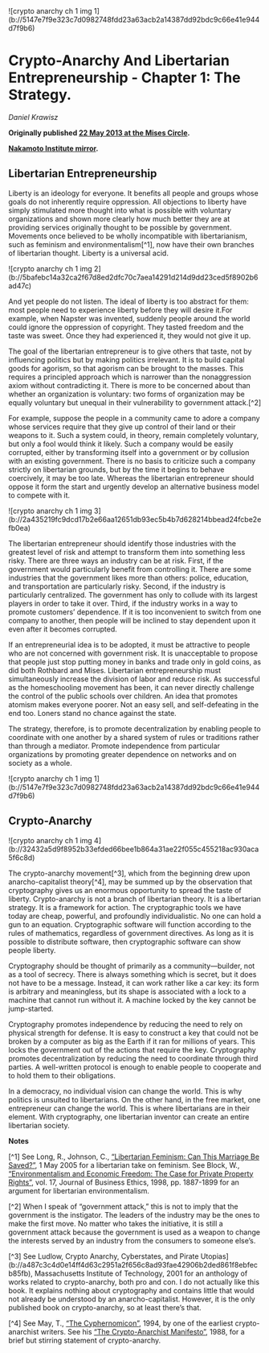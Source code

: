 <div class="my-4 text-center">![crypto anarchy ch 1 img 1](b://5147e7f9e323c7d0982748fdd23a63acb2a14387dd92bdc9c66e41e944d7f9b6)</div>


# Crypto-Anarchy And Libertarian Entrepreneurship - Chapter 1: The Strategy.

_Daniel Krawisz_

**Originally published [22 May 2013 at the Mises Circle](http://themisescircle.org/blog/2013/05/22/crypto-anarchy-and-libertarian-entrepreneurship-chapter-i/).**

**[Nakamoto Institute mirror](https://nakamotoinstitute.org/mempool/crypto-anarchy-and-libertarian-entrepreneurship-1/).**


## Libertarian Entrepreneurship

Liberty is an ideology for everyone. It benefits all people and groups whose goals do not inherently require oppression. All objections to liberty have simply stimulated more thought into what is possible with voluntary organizations and shown more clearly how much better they are at providing services originally thought to be possible by government. Movements once believed to be wholly incompatible with libertarianism, such as feminism and environmentalism[^1], now have their own branches of libertarian thought. Liberty is a universal acid.


<div class="my-4 text-center">![crypto anarchy ch 1 img 2](b://5bafebc14a32ca2f67d8ed2dfc70c7aea14291d214d9dd23ced5f8902b6ad47c)</div>


And yet people do not listen. The ideal of liberty is too abstract for them: most people need to experience liberty before they will desire it.For example, when Napster was invented, suddenly people around the world could ignore the oppression of copyright. They tasted freedom and the taste was sweet. Once they had experienced it, they would not give it up.

The goal of the libertarian entrepreneur is to give others that taste, not by influencing politics but by making politics irrelevant. It is to build capital goods for agorism, so that agorism can be brought to the masses. This requires a principled approach which is narrower than the nonaggression axiom without contradicting it. There is more to be concerned about than whether an organization is voluntary: two forms of organization may be equally voluntary but unequal in their vulnerability to government attack.[^2]

For example, suppose the people in a community came to adore a company whose services require that they give up control of their land or their weapons to it. Such a system could, in theory, remain completely voluntary, but only a fool would think it likely. Such a company would be easily corrupted, either by transforming itself into a government or by collusion with an existing government. There is no basis to criticize such a company strictly on libertarian grounds, but by the time it begins to behave coercively, it may be too late. Whereas the libertarian entrepreneur should oppose it form the start and urgently develop an alternative business model to compete with it.


<div class="my-4 text-center">![crypto anarchy ch 1 img 3](b://2a435219fc9dcd17b2e66aa12651db93ec5b4b7d628214bbead24fcbe2efb0ea)</div>


The libertarian entrepreneur should identify those industries with the greatest level of risk and attempt to transform them into something less risky. There are three ways an industry can be at risk. First, if the government would particularly benefit from controlling it. There are some industries that the government likes more than others: police, education, and transportation are particularly risky. Second, if the industry is particularly centralized. The government has only to collude with its largest players in order to take it over. Third, if the industry works in a way to promote customers’ dependence. If it is too inconvenient to switch from one company to another, then people will be inclined to stay dependent upon it even after it becomes corrupted.

If an entrepreneurial idea is to be adopted, it must be attractive to people who are not concerned with government risk. It is unacceptable to propose that people just stop putting money in banks and trade only in gold coins, as did both Rothbard and Mises. Libertarian entrepreneurship must simultaneously increase the division of labor and reduce risk. As successful as the homeschooling movement has been, it can never directly challenge the control of the public schools over children. An idea that promotes atomism makes everyone poorer. Not an easy sell, and self-defeating in the end too. Loners stand no chance against the state.

The strategy, therefore, is to promote decentralization by enabling people to coordinate with one another by a shared system of rules or traditions rather than through a mediator. Promote independence from particular organizations by promoting greater dependence on networks and on society as a whole.


<div class="my-4 text-center">![crypto anarchy ch 1 img 1](b://5147e7f9e323c7d0982748fdd23a63acb2a14387dd92bdc9c66e41e944d7f9b6)</div>



## Crypto-Anarchy


<div class="my-4 text-center">![crypto anarchy ch 1 img 4](b://32432a5d9f8952b33efded66bee1b864a31ae22f055c455218ac930aca5f6c8d)</div>


The crypto-anarchy movement[^3], which from the beginning drew upon anarcho-capitalist theory[^4], may be summed up by the observation that cryptography gives us an enormous opportunity to spread the taste of liberty. Crypto-anarchy is not a branch of libertarian theory. It is a libertarian strategy. It is a framework for action. The cryptographic tools we have today are cheap, powerful, and profoundly individualistic. No one can hold a gun to an equation. Cryptographic software will function according to the rules of mathematics, regardless of government directives. As long as it is possible to distribute software, then cryptographic software can show people liberty.

Cryptography should be thought of primarily as a community—builder, not as a tool of secrecy. There is always something which is secret, but it does not have to be a message. Instead, it can work rather like a car key: its form is arbitrary and meaningless, but its shape is associated with a lock to a machine that cannot run without it. A machine locked by the key cannot be jump-started.

Cryptography promotes independence by reducing the need to rely on physical strength for defense. It is easy to construct a key that could not be broken by a computer as big as the Earth if it ran for millions of years. This locks the government out of the actions that require the key. Cryptography promotes decentralization by reducing the need to coordinate through third parties. A well-written protocol is enough to enable people to cooperate and to hold them to their obligations.

In a democracy, no individual vision can change the world. This is why politics is unsuited to libertarians. On the other hand, in the free market, one entrepreneur can change the world. This is where libertarians are in their element. With cryptography, one libertarian inventor can create an entire libertarian society.


**Notes**


[^1] See Long, R., Johnson, C., [“Libertarian Feminism: Can This Marriage Be Saved?”](http://charleswjohnson.name/essays/libertarian-feminism/), 1 May 2005 for a libertarian take on feminism. See Block, W., [“Environmentalism and Economic Freedom: The Case for Private Property Rights”](http://mises.org/etexts/environfreedom.pdf), vol. 17, Journal of Business Ethics, 1998, pp. 1887-1899 for an argument for libertarian environmentalism.


[^2] When I speak of “government attack,” this is not to imply that the government is the instigator. The leaders of the industry may be the ones to make the first move. No matter who takes the initiative, it is still a government attack because the government is used as a weapon to change the interests served by an industry from the consumers to someone else’s. 


[^3] See Ludlow, Crypto Anarchy, Cyberstates, and Pirate Utopias](b://a487c3c4d0e14ff4d63c2951a2f656c8ad93fae42906b2ded861f8ebfecb85fb), Massachusetts Institute of Technology, 2001 for an anthology of works related to crypto-anarchy, both pro and con. I do not actually like this book. It explains nothing about cryptography and contains little that would not already be understood by an anarcho-capitalist. However, it is the only published book on crypto-anarchy, so at least there’s that.


[^4] See May, T., [“The Cyphernomicon”](http://www.cypherpunks.to/faq/cyphernomicron/cyphernomicon.html), 1994, by one of the earliest crypto-anarchist writers. See his [“The Crypto-Anarchist Manifesto”](http://www.activism.net/cypherpunk/crypto-anarchy.html), 1988, for a brief but stirring statement of crypto-anarchy.
